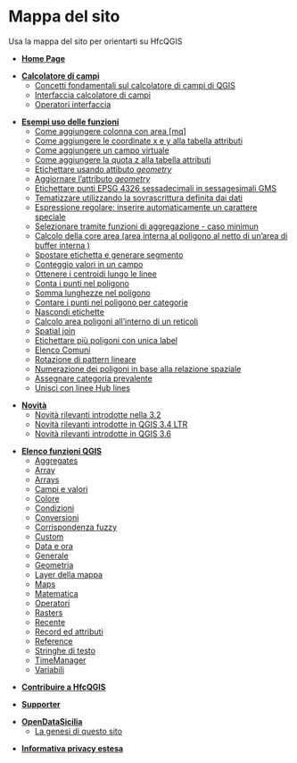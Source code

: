  # Mappa del sito
 Usa la mappa del sito per orientarti su HfcQGIS
 
 
 <ul>
    <li><a href="http://hfcqgis.opendatasicilia.it/it/latest/"><strong>Home Page</strong></a></li>
  </ul>
  <ul>
    <li><a href="http://hfcqgis.opendatasicilia.it/it/latest/calcolatore_campi/index.html"><strong>Calcolatore di campi</strong></a>
      <ul>
        <li><a href="http://hfcqgis.opendatasicilia.it/it/latest/calcolatore_campi/concetti.html">Concetti fondamentali sul calcolatore di campi di QGIS</a></li>
        <li><a href="http://hfcqgis.opendatasicilia.it/it/latest/calcolatore_campi/interfaccia.html">Interfaccia calcolatore di campi</a></li>
        <li><a href="http://hfcqgis.opendatasicilia.it/it/latest/calcolatore_campi/operatori.html">Operatori interfaccia</a></li>
      </ul>
    </li>
  </ul>
  <ul>
    <li><a href="http://hfcqgis.opendatasicilia.it/it/latest/esempi/index.html"><strong>Esempi uso delle funzioni</strong></a>
      <ul>
        <li><a href="http://hfcqgis.opendatasicilia.it/it/latest/esempi/add_col_area.html">Come aggiungere colonna con area [mq]</a></li>
        <li><a href="http://hfcqgis.opendatasicilia.it/it/latest/esempi/add_coord_xy.html">Come aggiungere le coordinate x e y alla tabella attributi</a></li>
        <li><a href="http://hfcqgis.opendatasicilia.it/it/latest/esempi/add_campo_virtuale.html">Come aggiungere un campo virtuale</a></li>
        <li><a href="http://hfcqgis.opendatasicilia.it/it/latest/esempi/add_col_z.html">Come aggiungere la quota z alla tabella attributi</a></li>
        <li><a href="http://hfcqgis.opendatasicilia.it/it/latest/esempi/etichette.html">Etichettare usando attibuto <em>geometry</em></a></li>
        <li><a href="http://hfcqgis.opendatasicilia.it/it/latest/esempi/agg_geom.html">Aggiornare l&rsquo;attributo <em>geometry</em></a></li>
        <li><a href="http://hfcqgis.opendatasicilia.it/it/latest/esempi/conversione.html">Etichettare punti EPSG 4326 sessadecimali in sessagesimali GMS</a></li>
        <li><a href="http://hfcqgis.opendatasicilia.it/it/latest/esempi/tematizzare.html">Tematizzare utilizzando la sovrascrittura definita dai dati </a></li>
        <li><a href="http://hfcqgis.opendatasicilia.it/it/latest/esempi/espressione_regolare.html">Espressione regolare: inserire automaticamente un carattere speciale</a></li>
        <li><a href="http://hfcqgis.opendatasicilia.it/it/latest/esempi/select_with_aggregate.html">Selezionare tramite funzioni di aggregazione - caso minimun</a></li>
        <li><a href="http://hfcqgis.opendatasicilia.it/it/latest/esempi/core_area.html">Calcolo della core area (area interna al poligono al netto di un&rsquo;area di buffer interna )</a></li>
		<li><a href="http://hfcqgis.opendatasicilia.it/it/latest/esempi/sposta_etichetta_linea.html">Spostare etichetta e generare segmento</a></li>
		<li><a href="http://hfcqgis.opendatasicilia.it/it/latest/esempi/conteggio.html">Conteggio valori in un campo</a></li>
		<li><a href="http://hfcqgis.opendatasicilia.it/it/latest/esempi/centroid_linee.html">Ottenere i centroidi lungo le linee</a></li>
		<li><a href="http://hfcqgis.opendatasicilia.it/it/latest/esempi/conta_punti_in_poligono.html">Conta i punti nel poligono</a></li>
		<li><a href="http://hfcqgis.opendatasicilia.it/it/latest/esempi/somma_lunghezze_nel_poligono.html">Somma lunghezze nel poligono</a></li>
		<li><a href="http://hfcqgis.opendatasicilia.it/it/latest/esempi/punti_in_poligoni_categorie.html">Contare i punti nel poligono per categorie</a></li>
	    <li><a href="http://hfcqgis.opendatasicilia.it/it/latest/esempi/nascondi_etichette.html">Nascondi etichette</a></li>  
		<li><a href="http://hfcqgis.opendatasicilia.it/it/latest/esempi/calcolo_area_poligoni_reticolo.html">Calcolo area poligoni all’interno di un reticoli</a></li>  
	    <li><a href="http://hfcqgis.opendatasicilia.it/it/latest/esempi/spatial_join.html">Spatial join</a></li> 
	    <li><a href="http://hfcqgis.opendatasicilia.it/it/latest/esempi/unica_etichetta_più_poligoni.html">Etichettare più poligoni con unica label</a></li> 
		<li><a href="http://hfcqgis.opendatasicilia.it/it/latest/esempi/elenco_comuni_attraversati_fiume.html">Elenco Comuni</a></li>  
		<li><a href="http://hfcqgis.opendatasicilia.it/it/latest/esempi/rotazione_pattern.html">Rotazione di pattern lineare</a></li>   
		<li><a href="http://hfcqgis.opendatasicilia.it/it/latest/esempi/numerazione_poligoni_rel_spaziale.html">Numerazione dei poligoni in base alla relazione spaziale</a></li>   
		<li><a href=http://hfcqgis.opendatasicilia.it/it/latest/esempi/assegnare_cat_prevalente.html">Assegnare categoria prevalente</a></li>  
        <li><a href=http://hfcqgis.opendatasicilia.it/it/latest/esempi/hub_lines.htmll">Unisci con linee Hub lines</a></li> 	
		</ul>
    </li>
  </ul>
  <ul>
    <li><a href="http://hfcqgis.opendatasicilia.it/it/latest/release/index.html"><strong>Novità</strong></a>
      <ul>
        <li><a href="http://hfcqgis.opendatasicilia.it/it/latest/release/novita_3.2.html">Novità rilevanti introdotte nella 3.2</a></li>
	    <li><a href="http://hfcqgis.opendatasicilia.it/it/latest/release/novita_34.html">Novità rilevanti introdotte in QGIS 3.4 LTR </a></li>
	    <li><a href="http://hfcqgis.opendatasicilia.it/it/latest/release/novita_36.html">Novità rilevanti introdotte in QGIS 3.6</a></li>
		</ul>
    </li>
  </ul>
  <ul>
    <li><a href="http://hfcqgis.opendatasicilia.it/it/latest/gr_funzioni/index.html"><strong>Elenco funzioni QGIS</strong></a>
      <ul>
        <li><a href="http://hfcqgis.opendatasicilia.it/it/latest/gr_funzioni/aggregates/index.html">Aggregates</a></li>
	 <li><a href="http://hfcqgis.opendatasicilia.it/it/latest/gr_funzioni/array/index.html">Array</a></li>     
        <li><a href="http://hfcqgis.opendatasicilia.it/it/latest/gr_funzioni/arrays/index.html">Arrays</a></li>
        <li><a href="http://hfcqgis.opendatasicilia.it/it/latest/gr_funzioni/campi_e_valori/index.html">Campi e valori</a></li>
        <li><a href="http://hfcqgis.opendatasicilia.it/it/latest/gr_funzioni/colore/index.html">Colore</a></li>
        <li><a href="http://hfcqgis.opendatasicilia.it/it/latest/gr_funzioni/condizioni/index.html">Condizioni</a></li>
        <li><a href="http://hfcqgis.opendatasicilia.it/it/latest/gr_funzioni/conversioni/index.html">Conversioni</a></li>
        <li><a href="http://hfcqgis.opendatasicilia.it/it/latest/gr_funzioni/corrispondenza_fuzzy/index.html">Corrispondenza fuzzy</a></li>
        <li><a href="http://hfcqgis.opendatasicilia.it/it/latest/gr_funzioni/custom/index.html">Custom</a></li>
        <li><a href="http://hfcqgis.opendatasicilia.it/it/latest/gr_funzioni/data_ora/index.html">Data e ora</a></li>
        <li><a href="http://hfcqgis.opendatasicilia.it/it/latest/gr_funzioni/generale/index.html">Generale</a></li>
        <li><a href="http://hfcqgis.opendatasicilia.it/it/latest/gr_funzioni/geometria/index.html">Geometria</a></li>
        <li><a href="http://hfcqgis.opendatasicilia.it/it/latest/gr_funzioni/layer_della_mappa/index.html">Layer della mappa</a></li>
        <li><a href="http://hfcqgis.opendatasicilia.it/it/latest/gr_funzioni/maps/index.html">Maps</a></li>
        <li><a href="http://hfcqgis.opendatasicilia.it/it/latest/gr_funzioni/matematica/index.html">Matematica</a></li>
        <li><a href="http://hfcqgis.opendatasicilia.it/it/latest/gr_funzioni/operatori/index.html">Operatori</a></li>
       <li><a href="http://hfcqgis.opendatasicilia.it/it/latest/gr_funzioni/rasters/index.html">Rasters</a></li>
       <li><a href="http://hfcqgis.opendatasicilia.it/it/latest/gr_funzioni/recente/index.html">Recente</a></li>
        <li><a href="http://hfcqgis.opendatasicilia.it/it/latest/gr_funzioni/record_e_attributi/index.html">Record ed attributi</a></li>
        <li><a href="http://hfcqgis.opendatasicilia.it/it/latest/gr_funzioni/reference/index.html">Reference</a></li>
        <li><a href="http://hfcqgis.opendatasicilia.it/it/latest/gr_funzioni/stringhe_di_testo/index.html">Stringhe di testo</a></li>
        <li><a href="http://hfcqgis.opendatasicilia.it/it/latest/gr_funzioni/timemanager/index.html">TimeManager</a></li>
        <li><a href="http://hfcqgis.opendatasicilia.it/it/latest/gr_funzioni/variabili/index.html">Variabili</a></li>
      </ul>
    </li>
  </ul>
  <ul>
    <li><a href="http://hfcqgis.opendatasicilia.it/it/latest/contributing.html"><strong>Contribuire a HfcQGIS</strong></a>    </li>
  </ul>
    <ul>
    <li><a href="http://hfcqgis.opendatasicilia.it/it/latest/supporter.html"><strong>Supporter</strong></a>    </li>
  </ul>
  <ul>
    <li><a href="http://hfcqgis.opendatasicilia.it/it/latest/ods.html"><strong>OpenDataSicilia</strong></a>
      <ul>
        <li><a href="http://hfcqgis.opendatasicilia.it/it/latest/ods.html#la-genesi-di-questo-sito">La genesi di questo sito</a></li>
      </ul>
    </li>
  </ul>
  <ul>
    <li><a href="http://hfcqgis.opendatasicilia.it/it/latest/privacy.html"><strong>Informativa privacy estesa</strong></a>    </li>
  </ul>
